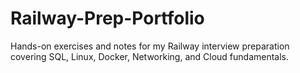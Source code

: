 # Railway-Prep-Portfolio
Hands-on exercises and notes for my Railway interview preparation covering SQL, Linux, Docker, Networking, and Cloud fundamentals.
